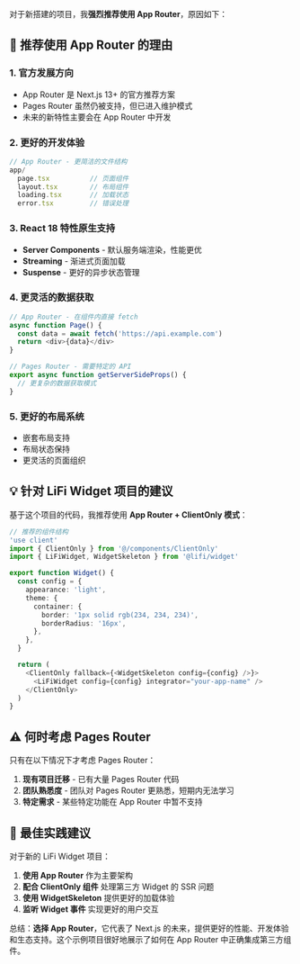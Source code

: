 对于新搭建的项目，我**强烈推荐使用 App Router**，原因如下：

## 🚀 推荐使用 App Router 的理由

### 1. **官方发展方向**
- App Router 是 Next.js 13+ 的官方推荐方案
- Pages Router 虽然仍被支持，但已进入维护模式
- 未来的新特性主要会在 App Router 中开发

### 2. **更好的开发体验**
```typescript
// App Router - 更简洁的文件结构
app/
  page.tsx          // 页面组件
  layout.tsx        // 布局组件
  loading.tsx       // 加载状态
  error.tsx         // 错误处理
```

### 3. **React 18 特性原生支持**
- **Server Components** - 默认服务端渲染，性能更优
- **Streaming** - 渐进式页面加载
- **Suspense** - 更好的异步状态管理

### 4. **更灵活的数据获取**
```typescript
// App Router - 在组件内直接 fetch
async function Page() {
  const data = await fetch('https://api.example.com')
  return <div>{data}</div>
}

// Pages Router - 需要特定的 API
export async function getServerSideProps() {
  // 更复杂的数据获取模式
}
```

### 5. **更好的布局系统**
- 嵌套布局支持
- 布局状态保持
- 更灵活的页面组织

## 💡 针对 LiFi Widget 项目的建议

基于这个项目的代码，我推荐使用 **App Router + ClientOnly 模式**：

```typescript
// 推荐的组件结构
'use client'
import { ClientOnly } from '@/components/ClientOnly'
import { LiFiWidget, WidgetSkeleton } from '@lifi/widget'

export function Widget() {
  const config = {
    appearance: 'light',
    theme: {
      container: {
        border: '1px solid rgb(234, 234, 234)',
        borderRadius: '16px',
      },
    },
  }

  return (
    <ClientOnly fallback={<WidgetSkeleton config={config} />}>
      <LiFiWidget config={config} integrator="your-app-name" />
    </ClientOnly>
  )
}
```

## ⚠️ 何时考虑 Pages Router

只有在以下情况下才考虑 Pages Router：
1. **现有项目迁移** - 已有大量 Pages Router 代码
2. **团队熟悉度** - 团队对 Pages Router 更熟悉，短期内无法学习
3. **特定需求** - 某些特定功能在 App Router 中暂不支持

## 🎯 最佳实践建议

对于新的 LiFi Widget 项目：

1. **使用 App Router** 作为主要架构
2. **配合 ClientOnly 组件** 处理第三方 Widget 的 SSR 问题
3. **使用 WidgetSkeleton** 提供更好的加载体验
4. **监听 Widget 事件** 实现更好的用户交互

总结：**选择 App Router**，它代表了 Next.js 的未来，提供更好的性能、开发体验和生态支持。这个示例项目很好地展示了如何在 App Router 中正确集成第三方组件。
